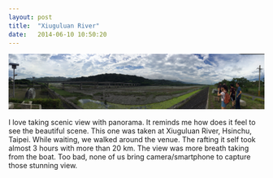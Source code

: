 ```yaml
---
layout: post
title:  "Xiuguluan River"
date:   2014-06-10 10:50:20
---
```


![Xiuguluan River](/images/xiuguluan.jpg)

I love taking scenic view with panorama. It reminds me how does it feel to see the beautiful scene. This one was taken at Xiuguluan River, Hsinchu, Taipei. While waiting, we walked around the venue. The rafting it self took almost 3 hours with more than 20 km. The view was more breath taking from the boat. Too bad, none of us bring camera/smartphone to capture those stunning view. 


